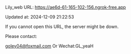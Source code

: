Lily_web URL: https://ae6d-61-165-102-156.ngrok-free.app

Updated at: 2024-12-09 21:22:53

If you cannot open this URL, the server might be down.

Please contact: 

goley04@foxmail.com Or Wechat:GL_yeaH